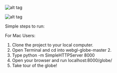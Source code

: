 ![alt tag](https://drive.google.com/a/miamioh.edu/file/d/0B3UPslA_BCzRa21ra0hUMVlJcTg/view?usp=sharing)

![alt tag](http://url/to/img.png)

Simple steps to run:

For Mac Users:

1. Clone the project to your local computer.
2. Open Terminal and cd into webgl-globe-master 2.
3. Type python -m SimpleHTTPServer 8000
4. Open your browser and run localhost:8000/globe/
5. Take tour of the globe!

